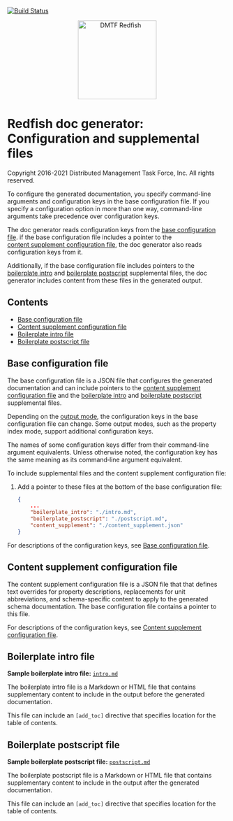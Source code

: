 [![Build Status](https://travis-ci.com/DMTF/Redfish-Tools.svg?branch=master)](https://travis-ci.com/github/DMTF/Redfish-Tools)
<p align="center">
  <img src="http://redfish.dmtf.org/sites/all/themes/dmtf2015/images/dmtf-redfish-logo.png" alt="DMTF Redfish" width=180>

# Redfish doc generator: Configuration and supplemental files

Copyright 2016-2021 Distributed Management Task Force, Inc. All rights reserved.

To configure the generated documentation, you specify command-line arguments and configuration keys in the base configuration file. If you specify a configuration option in more than one way, command-line arguments take precedence over configuration keys.

The doc generator reads configuration keys from the [base configuration file](#base-configuration-file). if the base configuration file includes a pointer to the [content supplement configuration file](#content-supplement-configuration-file), the doc generator also reads configuration keys from it. 

Additionally, if the base configuration file includes pointers to the <a href="#boilerplate-intro-file">boilerplate&nbsp;intro</a> and <a href="#boilerplate-postscript-file">boilerplate&nbsp;postscript</a> supplemental files, the doc generator includes content from these files in the generated output.

## Contents

* [Base configuration file](#base-configuration-file)
* [Content supplement configuration file](#content-supplement-configuration-file)
* [Boilerplate intro file](#boilerplate-intro-file)
* [Boilerplate postscript file](#boilerplate-postscript-file)

## Base configuration file

The base configuration file is a JSON file that configures the generated documentation and can include pointers to the [content supplement configuration file](#content-supplement-configuration-file) and the [boilerplate intro](README-supplementary-files.md#boilerplate-intro-file "README-supplementary-files.md#boilerplate-intro-file") and [boilerplate postscript](README-supplementary-files.md#boilerplate-postscript-file "README-supplementary-files.md#boilerplate-postscript-file") supplemental files.

Depending on the [output mode](README.md#output-modes "README.md#output-modes"), the configuration keys in the base configuration file can change. Some output modes, such as the property index mode, support additional configuration keys.

The names of some configuration keys differ from their command&#8209;line argument equivalents. Unless otherwise noted, the configuration key has the same meaning as its command&#8209;line argument equivalent.

To include supplemental files and the content supplement configuration file:

1. Add a pointer to these files at the bottom of the base configuration file:

    ```json
    {
    	...
    	"boilerplate_intro": "./intro.md",
    	"boilerplate_postscript": "./postscript.md", 
    	"content_supplement": "./content_supplement.json"
    }
    ```

For descriptions of the configuration keys, see [Base configuration file](README-base-configuration-file.md "README-base-configuration-file.md").

## Content supplement configuration file

The content supplement configuration file is a JSON file that that defines text overrides for property descriptions, replacements for unit abbreviations, and schema-specific content to apply to the generated schema documentation. The base configuration file contains a pointer to this file.

For descriptions of the configuration keys, see [Content supplement configuration file](README-content-supplement-configuration-file.md "README-content-supplement-configuration-file.md").

## Boilerplate intro file

**Sample boilerplate intro file:** <a href="sample_inputs/standard_html/intro.md"><code>intro.md</code></a>

The boilerplate intro file is a Markdown or HTML file that contains supplementary content to include in the output before the generated documentation.

This file can include an <code>[add_toc]</code> directive that specifies location for the table of contents.

## Boilerplate postscript file

**Sample boilerplate postscript file:** <a href="sample_inputs/standard_html/postscript.md"><code>postscript.md</code></a>

The boilerplate postscript file is a Markdown or HTML file that contains supplementary content to include in the output after the generated documentation.

This file can include an <code>[add_toc]</code> directive that specifies location for the table of contents.
